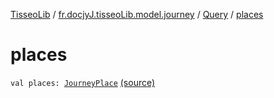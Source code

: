 [TisseoLib](../../index.md) / [fr.docjyJ.tisseoLib.model.journey](../index.md) / [Query](index.md) / [places](./places.md)

# places

`val places: `[`JourneyPlace`](../-journey-place/index.md) [(source)](https://github.com/docjyJ/TisseoLib/tree/master/src/main/kotlin/fr/docjyJ/tisseoLib/model/journey/Query.kt#L5)